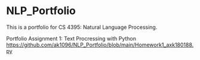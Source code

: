 # NLP_Portfolio
This is a portfolio for CS 4395: Natural Language Processing. 

Portfolio Assignment 1: Text Procressing with Python
https://github.com/ak1096/NLP_Portfolio/blob/main/Homework1_axk180188.py
